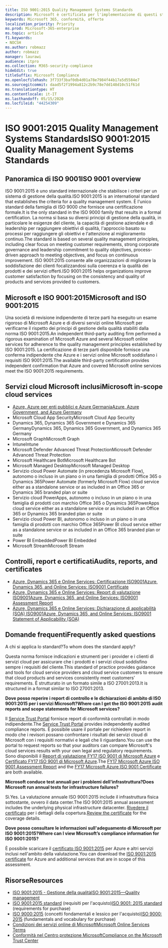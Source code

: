 ```yaml
---
title: ISO 9001:2015 Quality Management Systems Standards
description: Microsoft è certificata per l'implementazione di questi standard di gestione della qualità.
keywords: Microsoft 365, conformità, offerte
localization_priority: Priority
ms.prod: Microsoft-365-enterprise
ms.topic: article
f1.keywords:
- NOCSH
ms.author: robmazz
author: robmazz
manager: laurawi
audience: itpro
ms.collection: M365-security-compliance
hideEdit: true
titleSuffix: Microsoft Compliance
ms.openlocfilehash: 3f733f3baf0db4d01a78e7984f44b17a5d5584e7
ms.sourcegitcommit: daad5f2f1994a812c2b9c78e7dd148d10c51f61d
ms.translationtype: HT
ms.contentlocale: it-IT
ms.lasthandoff: 05/15/2020
ms.locfileid: "44254309"
---
```

# <a name="iso-90012015-quality-management-systems-standards"></a><span data-ttu-id="ab00a-104">ISO 9001:2015 Quality Management Systems Standards</span><span class="sxs-lookup"><span data-stu-id="ab00a-104">ISO 9001:2015 Quality Management Systems Standards</span></span>

## <a name="iso-9001-overview"></a><span data-ttu-id="ab00a-105">Panoramica di ISO 9001</span><span class="sxs-lookup"><span data-stu-id="ab00a-105">ISO 9001 overview</span></span>

<span data-ttu-id="ab00a-106">ISO 9001:2015 è uno standard internazionale che stabilisce i criteri per un sistema di gestione della qualità.</span><span class="sxs-lookup"><span data-stu-id="ab00a-106">ISO 9001:2015 is an international standard that establishes the criteria for a quality management system.</span></span> <span data-ttu-id="ab00a-107">È l'unico standard della famiglia di ISO 9000 che fornisce una certificazione formale.</span><span class="sxs-lookup"><span data-stu-id="ab00a-107">It is the only standard in the ISO 9000 family that results in a formal certification.</span></span> <span data-ttu-id="ab00a-108">La norma si basa su diversi principi di gestione della qualità, in particolare le esigenze del cliente, la capacità di gestione aziendale e di leadership per raggiungere obiettivi di qualità, l'approccio basato su processi per raggiungere gli obiettivi e l'attenzione al miglioramento continuo.</span><span class="sxs-lookup"><span data-stu-id="ab00a-108">The standard is based on several quality management principles, including clear focus on meeting customer requirements, strong corporate governance and leadership commitment to quality objectives, process-driven approach to meeting objectives, and focus on continuous improvement.</span></span> <span data-ttu-id="ab00a-109">ISO 9001:2015 consente alle organizzazioni di migliorare la soddisfazione dei clienti focalizzandosi sulla coerenza e la qualità dei prodotti e dei servizi offerti.</span><span class="sxs-lookup"><span data-stu-id="ab00a-109">ISO 9001:2015 helps organizations improve customer satisfaction by focusing on the consistency and quality of products and services provided to customers.</span></span>

## <a name="microsoft-and-iso-90012015"></a><span data-ttu-id="ab00a-110">Microsoft e ISO 9001:2015</span><span class="sxs-lookup"><span data-stu-id="ab00a-110">Microsoft and ISO 9001:2015</span></span>

<span data-ttu-id="ab00a-111">Una società di revisione indipendente di terze parti ha eseguito un esame rigoroso di Microsoft Azure e di diversi servizi online Microsoft per verificarne il rispetto dei principi di gestione della qualità stabiliti dalla norma ISO 9001:2015.</span><span class="sxs-lookup"><span data-stu-id="ab00a-111">An independent third-party auditing firm performed a rigorous examination of Microsoft Azure and several Microsoft online services for adherence to the quality management principles established by ISO 9001:2015.</span></span> <span data-ttu-id="ab00a-112">La certificazione di terze parti disponibile fornisce una conferma indipendente che Azure e i servizi online Microsoft soddisfano i requisiti ISO 9001:2015.</span><span class="sxs-lookup"><span data-stu-id="ab00a-112">The available third-party certification provides independent confirmation that Azure and covered Microsoft online services meet the ISO 9001:2015 requirements.</span></span>

## <a name="microsoft-in-scope-cloud-services"></a><span data-ttu-id="ab00a-113">Servizi cloud Microsoft inclusi</span><span class="sxs-lookup"><span data-stu-id="ab00a-113">Microsoft in-scope cloud services</span></span>

- [<span data-ttu-id="ab00a-114">Azure, Azure per enti pubblici e Azure Germania</span><span class="sxs-lookup"><span data-stu-id="ab00a-114">Azure, Azure Government, and Azure Germany</span></span>](https://aka.ms/AzureCompliance)
- <span data-ttu-id="ab00a-115">Microsoft Cloud App Security</span><span class="sxs-lookup"><span data-stu-id="ab00a-115">Microsoft Cloud App Security</span></span>
- <span data-ttu-id="ab00a-116">Dynamics 365, Dynamics 365 Government e Dynamics 365 Germany</span><span class="sxs-lookup"><span data-stu-id="ab00a-116">Dynamics 365, Dynamics 365 Government, and Dynamics 365 Germany</span></span>
- <span data-ttu-id="ab00a-117">Microsoft Graph</span><span class="sxs-lookup"><span data-stu-id="ab00a-117">Microsoft Graph</span></span>
- <span data-ttu-id="ab00a-118">Intune</span><span class="sxs-lookup"><span data-stu-id="ab00a-118">Intune</span></span>
- <span data-ttu-id="ab00a-119">Microsoft Defender Advanced Threat Protection</span><span class="sxs-lookup"><span data-stu-id="ab00a-119">Microsoft Defender Advanced Threat Protection</span></span>
- <span data-ttu-id="ab00a-120">Microsoft Healthcare Bot</span><span class="sxs-lookup"><span data-stu-id="ab00a-120">Microsoft Healthcare Bot</span></span>
- <span data-ttu-id="ab00a-121">Microsoft Managed Desktop</span><span class="sxs-lookup"><span data-stu-id="ab00a-121">Microsoft Managed Desktop</span></span>
- <span data-ttu-id="ab00a-122">Servizio cloud Power Automate (in precedenza Microsoft Flow), autonomo o incluso in un piano o in una famiglia di prodotti Office 365 o Dynamics 365</span><span class="sxs-lookup"><span data-stu-id="ab00a-122">Power Automate (formerly Microsoft Flow) cloud service either as a standalone service or as included in an Office 365 or Dynamics 365 branded plan or suite</span></span>
- <span data-ttu-id="ab00a-123">Servizio cloud PowerApps, autonomo o incluso in un piano o in una famiglia di prodotti con marchio Office 365 o Dynamics 365</span><span class="sxs-lookup"><span data-stu-id="ab00a-123">PowerApps cloud service either as a standalone service or as included in an Office 365 or Dynamics 365 branded plan or suite</span></span>
- <span data-ttu-id="ab00a-124">Servizio cloud Power BI, autonomo o incluso in un piano o in una famiglia di prodotti con marchio Office 365</span><span class="sxs-lookup"><span data-stu-id="ab00a-124">Power BI cloud service either as a standalone service or as included in an Office 365 branded plan or suite</span></span>
- <span data-ttu-id="ab00a-125">Power BI Embedded</span><span class="sxs-lookup"><span data-stu-id="ab00a-125">Power BI Embedded</span></span>
- <span data-ttu-id="ab00a-126">Microsoft Stream</span><span class="sxs-lookup"><span data-stu-id="ab00a-126">Microsoft Stream</span></span>

## <a name="audits-reports-and-certificates"></a><span data-ttu-id="ab00a-127">Controlli, report e certificati</span><span class="sxs-lookup"><span data-stu-id="ab00a-127">Audits, reports, and certificates</span></span>

- [<span data-ttu-id="ab00a-128">Azure, Dynamics 365 e Online Services: Certificazione ISO9001</span><span class="sxs-lookup"><span data-stu-id="ab00a-128">Azure, Dynamics 365, and Online Services: ISO9001 Certificate</span></span>](https://aka.ms/azureiso9001cert)
- [<span data-ttu-id="ab00a-129">Azure, Dynamics 365 e Online Services: Report di valutazione ISO9001</span><span class="sxs-lookup"><span data-stu-id="ab00a-129">Azure, Dynamics 365, and Online Services: ISO9001 Assessment Report</span></span>](https://aka.ms/azureiso9001report)
- [<span data-ttu-id="ab00a-130">Azure, Dynamics 365 e Online Services: Dichiarazione di applicabilità (SOA) ISO9001</span><span class="sxs-lookup"><span data-stu-id="ab00a-130">Azure, Dynamics 365, and Online Services: ISO9001 Statement of Applicability (SOA)</span></span>](https://aka.ms/azureiso9001soa)

## <a name="frequently-asked-questions"></a><span data-ttu-id="ab00a-131">Domande frequenti</span><span class="sxs-lookup"><span data-stu-id="ab00a-131">Frequently asked questions</span></span>

<span data-ttu-id="ab00a-132">A chi si applica lo standard?</span><span class="sxs-lookup"><span data-stu-id="ab00a-132">To whom does the standard apply?</span></span>

<span data-ttu-id="ab00a-133">Questa norma fornisce indicazioni e strumenti per i provider e i clienti di servizi cloud per assicurare che i prodotti e i servizi cloud soddisfino sempre i requisiti del cliente.</span><span class="sxs-lookup"><span data-stu-id="ab00a-133">This standard of practice provides guidance and tools for cloud service providers and cloud service customers to ensure that cloud products and services consistently meet customers’ requirements.</span></span> <span data-ttu-id="ab00a-134">È strutturato in un formato simile a ISO 27001:2013.</span><span class="sxs-lookup"><span data-stu-id="ab00a-134">It is structured in a format similar to ISO 27001:2013.</span></span>

<span data-ttu-id="ab00a-135">**Dove posso reperire i report di controllo e le dichiarazioni di ambito di ISO 9001:2015 per i servizi Microsoft?**</span><span class="sxs-lookup"><span data-stu-id="ab00a-135">**Where can I get the ISO 9001:2015 audit reports and scope statements for Microsoft services?**</span></span>

<span data-ttu-id="ab00a-136">Il [Service Trust Portal](https://docs.microsoft.com/microsoft-365/compliance/get-started-with-service-trust-portal) fornisce report di conformità controllati in modo indipendente.</span><span class="sxs-lookup"><span data-stu-id="ab00a-136">The [Service Trust Portal](https://docs.microsoft.com/microsoft-365/compliance/get-started-with-service-trust-portal) provides independently audited compliance reports.</span></span> <span data-ttu-id="ab00a-137">È possibile usare il portale per richiedere report in modo che i revisori possano confrontare i risultati dei servizi cloud di Microsoft con i requisiti normativi e legali che li riguardano.</span><span class="sxs-lookup"><span data-stu-id="ab00a-137">You can use the portal to request reports so that your auditors can compare Microsoft's cloud services results with your own legal and regulatory requirements.</span></span> <span data-ttu-id="ab00a-138">Sono disponibili il [Report di valutazione FY17 ISO 9001 di Microsoft Azure](https://www.microsoft.com/?ref=aka) e [Certificato FY17 ISO 9001 di Microsoft Azure](https://www.microsoft.com/?ref=aka).</span><span class="sxs-lookup"><span data-stu-id="ab00a-138">The [FY17 Microsoft Azure ISO 9001 Assessment Report](https://www.microsoft.com/?ref=aka) and the [FY17 Microsoft Azure ISO 9001 Certificate](https://www.microsoft.com/?ref=aka) are both available.</span></span>

<span data-ttu-id="ab00a-139">**Microsoft conduce test annuali per i problemi dell'infrastruttura?**</span><span class="sxs-lookup"><span data-stu-id="ab00a-139">**Does Microsoft run annual tests for infrastructure failures?**</span></span>

<span data-ttu-id="ab00a-140">Sì.</span><span class="sxs-lookup"><span data-stu-id="ab00a-140">Yes.</span></span> <span data-ttu-id="ab00a-141">La valutazione annuale ISO 9001:2015 include il infrastruttura fisica sottostante, ovvero il data center.</span><span class="sxs-lookup"><span data-stu-id="ab00a-141">The ISO 9001:2015 annual assessment includes the underlying physical infrastructure datacenter.</span></span> <span data-ttu-id="ab00a-142">[Rivedere il certificato](https://www.microsoft.com/?ref=aka) per i dettagli della copertura.</span><span class="sxs-lookup"><span data-stu-id="ab00a-142">[Review the certificate](https://www.microsoft.com/?ref=aka) for the coverage details.</span></span>

<span data-ttu-id="ab00a-143">**Dove posso consultare le informazioni sull'adeguamento di Microsoft per ISO 9001:2015?**</span><span class="sxs-lookup"><span data-stu-id="ab00a-143">**Where can I view Microsoft’s compliance information for ISO 9001:2015?**</span></span>

<span data-ttu-id="ab00a-144">È possibile scaricare il [certificato ISO 9001:2015](https://www.microsoft.com/?ref=aka) per Azure e altri servizi inclusi nell'ambito della valutazione.</span><span class="sxs-lookup"><span data-stu-id="ab00a-144">You can download the [ISO 9001:2015 certificate](https://www.microsoft.com/?ref=aka) for Azure and additional services that are in scope of this assessment.</span></span>

## <a name="resources"></a><span data-ttu-id="ab00a-145">Risorse</span><span class="sxs-lookup"><span data-stu-id="ab00a-145">Resources</span></span>

- [<span data-ttu-id="ab00a-146">ISO 9001:2015 - Gestione della qualità</span><span class="sxs-lookup"><span data-stu-id="ab00a-146">ISO 9001:2015—Quality management</span></span>](https://www.iso.org/iso-9001-quality-management.html)
- <span data-ttu-id="ab00a-147">[ISO 9001:2015 standard](https://www.iso.org/standard/62085.html) (requisiti per l'acquisto)</span><span class="sxs-lookup"><span data-stu-id="ab00a-147">[ISO 9001: 2015 standard](https://www.iso.org/standard/62085.html) (requirements for purchase)</span></span>
- <span data-ttu-id="ab00a-148">[ISO 9000:2015](https://www.iso.org/standard/45481.html) (concetti fondamentali e lessico per l'acquisto)</span><span class="sxs-lookup"><span data-stu-id="ab00a-148">[ISO 9000: 2015](https://www.iso.org/standard/45481.html) (fundamentals and vocabulary for purchase)</span></span>
- [<span data-ttu-id="ab00a-149">Condizioni dei servizi online di Microsoft</span><span class="sxs-lookup"><span data-stu-id="ab00a-149">Microsoft Online Services Terms</span></span>](https://aka.ms/Online-Services-Terms)
- [<span data-ttu-id="ab00a-150">Conformità nel Centro protezione Microsoft</span><span class="sxs-lookup"><span data-stu-id="ab00a-150">Compliance on the Microsoft Trust Center</span></span>](https://www.microsoft.com/trust-center/compliance/compliance-overview)
